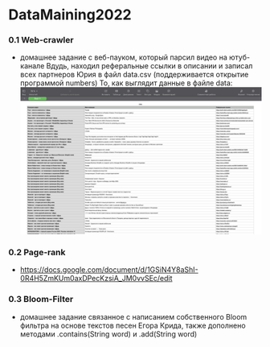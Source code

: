 # DataMaining2022
### 0.1 Web-crawler
 - домашнее задание с веб-пауком, который парсил видео на ютуб-канале Вдудь, находил реферальные ссылки в описании и записал всех партнеров Юрия в файл data.csv (поддерживается открытие программой numbers)
То, как выглядит данные в файле data:
![data](/0.1.Web-crawler/скрин.png)

### 0.2 Page-rank 
- <https://docs.google.com/document/d/1GSiN4Y8aShI-0R4H5ZmKUm0axDPecKzsiA_JM0vvSEc/edit> 

### 0.3 Bloom-Filter  
- домашнее задание связанное с написанием собственного Bloom фильтра на основе текстов песен Егора Крида, также дополнено методами .contains(String word) и .add(String word)
   

